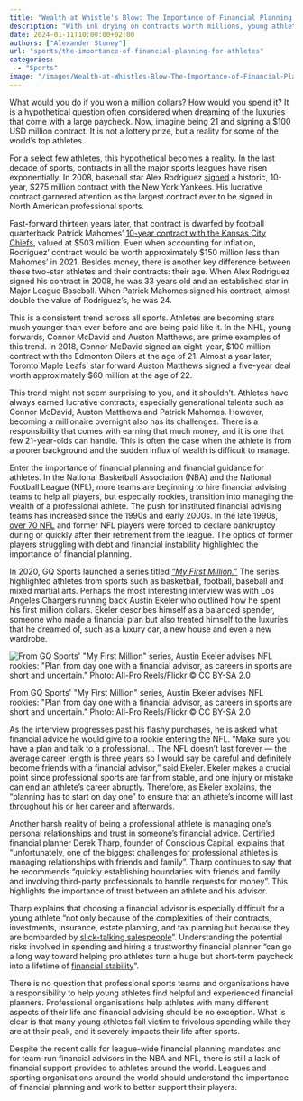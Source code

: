 ```yaml
---
title: "Wealth at Whistle's Blow: The Importance of Financial Planning for Athletes"
description: "With ink drying on contracts worth millions, young athletes step into a world of wealth and responsibility. How do they handle this sudden fortune, and what impact does it have on their futures?"
date: 2024-01-11T10:00:00+02:00
authors: ["Alexander Stoney"]
url: "sports/the-importance-of-financial-planning-for-athletes"
categories:
  - "Sports"
image: "/images/Wealth-at-Whistles-Blow-The-Importance-of-Financial-Planning-for-Athletes.jpg"
---
```

What would you do if you won a million dollars? How would you spend it? It is a hypothetical question often considered when dreaming of the luxuries that come with a large paycheck. Now, imagine being 21 and signing a $100 USD million contract. It is not a lottery prize, but a reality for some of the world’s top athletes.

For a select few athletes, this hypothetical becomes a reality. In the last decade of sports, contracts in all the major sports leagues have risen exponentially. In 2008, baseball star Alex Rodriguez [signed](https://www.firmex.com/resources/uncategorized/when-did-athletes-start-getting-rich/.) a historic, 10-year, $275 million contract with the New York Yankees. His lucrative contract garnered attention as the largest contract ever to be signed in North American professional sports.

Fast-forward thirteen years later, that contract is dwarfed by football quarterback Patrick Mahomes’ [10-year contract with the Kansas City Chiefs](https://www.spotrac.com/.), valued at $503 million. Even when accounting for inflation, Rodriguez’ contract would be worth approximately $150 million less than Mahomes’ in 2021. Besides money, there is another key difference between these two-star athletes and their contracts: their age. When Alex Rodriguez signed his contract in 2008, he was 33 years old and an established star in Major League Baseball. When Patrick Mahomes signed his contract, almost double the value of Rodriguez’s, he was 24.

This is a consistent trend across all sports. Athletes are becoming stars much younger than ever before and are being paid like it. In the NHL, young forwards, Connor McDavid and Auston Matthews, are prime examples of this trend. In 2018, Connor McDavid signed an eight-year, $100 million contract with the Edmonton Oilers at the age of 21. Almost a year later, Toronto Maple Leafs’ star forward Auston Matthews signed a five-year deal worth approximately $60 million at the age of 22.

This trend might not seem surprising to you, and it shouldn’t. Athletes have always earned lucrative contracts, especially generational talents such as Connor McDavid, Auston Matthews and Patrick Mahomes. However, becoming a millionaire overnight also has its challenges. There is a responsibility that comes with earning that much money, and it is one that few 21-year-olds can handle. This is often the case when the athlete is from a poorer background and the sudden influx of wealth is difficult to manage.

Enter the importance of financial planning and financial guidance for athletes. In the National Basketball Association (NBA) and the National Football League (NFL), more teams are beginning to hire financial advising teams to help all players, but especially rookies, transition into managing the wealth of a professional athlete. The push for instituted financial advising teams has increased since the 1990s and early 2000s. In the late 1990s, [over 70 NFL](https://ccwmg.com/nfl-player-financial-advisor-the-importance-of-wealth-management-for-professional-athletes/.) and former NFL players were forced to declare bankruptcy during or quickly after their retirement from the league. The optics of former players struggling with debt and financial instability highlighted the importance of financial planning.

In 2020, GQ Sports launched a series titled [_“My First Million.”_](https://youtu.be/RYmq72UCr6U.) The series highlighted athletes from sports such as basketball, football, baseball and mixed martial arts. Perhaps the most interesting interview was with Los Angeles Chargers running back Austin Ekeler who outlined how he spent his first million dollars. Ekeler describes himself as a balanced spender, someone who made a financial plan but also treated himself to the luxuries that he dreamed of, such as a luxury car, a new house and even a new wardrobe.

![From GQ Sports' "My First Million" series, Austin Ekeler advises NFL rookies: "Plan from day one with a financial advisor, as careers in sports are short and uncertain." Photo: All-Pro Reels/Flickr © CC BY-SA 2.0](/images/Austin_Ekeler-financial-planing--1024x683.jpg)

From GQ Sports' "My First Million" series, Austin Ekeler advises NFL rookies: "Plan from day one with a financial advisor, as careers in sports are short and uncertain." Photo: All-Pro Reels/Flickr © CC BY-SA 2.0


As the interview progresses past his flashy purchases, he is asked what financial advice he would give to a rookie entering the NFL. “Make sure you have a plan and talk to a professional… The NFL doesn’t last forever — the average career length is three years so I would say be careful and definitely become friends with a financial advisor,” said Ekeler. Ekeler makes a crucial point since professional sports are far from stable, and one injury or mistake can end an athlete’s career abruptly. Therefore, as Ekeler explains, the “planning has to start on day one” to ensure that an athlete’s income will last throughout his or her career and afterwards.

Another harsh reality of being a professional athlete is managing one’s personal relationships and trust in someone’s financial advice. Certified financial planner Derek Tharp, founder of Conscious Capital, explains that “unfortunately, one of the biggest challenges for professional athletes is managing relationships with friends and family”. Tharp continues to say that he recommends “quickly establishing boundaries with friends and family and involving third-party professionals to handle requests for money”. This highlights the importance of trust between an athlete and his advisor.

Tharp explains that choosing a financial advisor is especially difficult for a young athlete “not only because of the complexities of their contracts, investments, insurance, estate planning, and tax planning but because they are bombarded by [slick-talking salespeople](https://www.investopedia.com/articles/managing-wealth/071816/financial-planning-professional-athletes-inside-look.asp.)”. Understanding the potential risks involved in spending and hiring a trustworthy financial planner “can go a long way toward helping pro athletes turn a huge but short-term paycheck into a lifetime of [financial stability](https://www.investopedia.com/articles/managing-wealth/071816/financial-planning-professional-athletes-inside-look.asp.)”.

There is no question that professional sports teams and organisations have a responsibility to help young athletes find helpful and experienced financial planners. Professional organisations help athletes with many different aspects of their life and financial advising should be no exception. What is clear is that many young athletes fall victim to frivolous spending while they are at their peak, and it severely impacts their life after sports.

Despite the recent calls for league-wide financial planning mandates and for team-run financial advisors in the NBA and NFL, there is still a lack of financial support provided to athletes around the world. Leagues and sporting organisations around the world should understand the importance of financial planning and work to better support their players.
